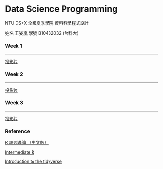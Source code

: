 # Data Science Programming

NTU CS+X 全國夏季學院 資料科學程式設計

姓名 王姿嵐
學號 B10432032 (台科大)

### Week 1
---
[投影片](https://goo.gl/uGUiJk)

### Week 2
---
[投影片](https://goo.gl/UCtgwF)

### Week 3
---
[投影片](https://goo.gl/)




### Reference
[R 語言導論 （中文版）](https://goo.gl/ECWnBJ)

[Intermediate R](https://goo.gl/Y5xvxs)

[Introduction to the tidyverse](https://goo.gl/ggAUva)
